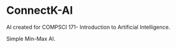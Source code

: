 # ConnectK-AI
AI created for COMPSCI 171- Introduction to Artificial Intelligence.

Simple Min-Max AI.
